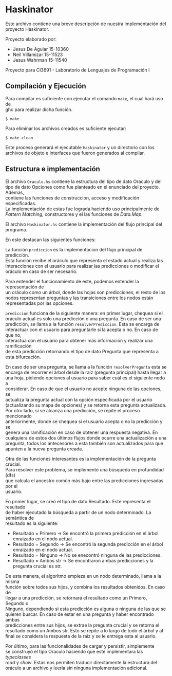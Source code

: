 # Haskinator

Este archivo contiene una breve descripción de nuestra implementación del \
proyecto Haskinator.

Proyecto elaborado por:

- Jesus De Aguiar 15-10360
- Neil Villamizar 15-11523
- Jesus Wahrman   15-11540

Proyecto para CI3691 - Laboratorio de Lenguajes de Programación I

## Compilación y Ejecución

Para compilar es suficiente con ejecutar el comando `make`, el cual hará uso de \
ghc para realizar dicha función.
 
`$ make`

Para eliminar los archivos creados es suficiente ejecutar:

`$ make clean`

Este proceso generará el ejecutable `Haskinator` y un directorio con los \
archivos de objeto e interfaces que fueron generados al compilar.

## Estructura e implementación

El archivo `Oraculo.hs` contiene la estructura del tipo de dato Oraculo y del \
tipo de dato Opciones como fue planteado en el enunciado del proyecto. Además, \
contiene las funciones de construccion, acceso y modificación especificadas. \
La implementación de estas fue lograda haciendo uso principalmente de  \
*Pattern Matching*, constructores y el las funciones de *Data.Map*. 

El archivo `Haskinator.hs` contiene la implementación del flujo principal del\
programa.

En este destacan las siguientes funciones:

La función `prediccion` es la implementacion del flujo principal de predicción.\
Esta función recibe el oráculo que representa el estado actual y realiza las \
interacciones con el usuario para realizar las predicciones o modificar el \
oráculo en caso de ser necesario.

Para entender el funcionamiento de este, podemos entender la representación de \
un oráculo como un árbol, donde las hojas son predicciones, el resto de los \
nodos representan preguntas y las transiciones entre los nodos están \
representadas por las opciones. 

`prediccion` funciona de la siguiente manera: en primer lugar, chequea si el \
oráculo actual es solo una predicción o una pregunta. En caso de ser una \
predicción, se llama a la función `resolverPrediccion`. Esta se encarga de \
interactuar con el usuario para preguntarle si la acepta o no. En caso de que no,\
interactua con el usuario para obtener más información y realizar una ramificación\
de esta predicción retornando el tipo de dato Pregunta que representa a esta bifurcación. 

En caso de ser una pregunta, se llama a la función `resolverPregunta` esta se \
encarga de recorrer el árbol desde la raíz (pregunta principal) hasta llegar a\
una hoja, pidiendo opciones al usuario para saber cuál es el siguiente nodo a \
considerar. En caso de que el usuario no acepte ninguna de las opciones, se \
actualiza la pregunta actual con la opción especificada por el usuario \
(actualizando su mapa de opciones) y se retorna esta pregunta actualizada. \
Por otro lado, si se alcanza una predicción, se repite el proceso mencionado \
anteriormente, donde se chequea si el usuario acepta o no la predicción y se \
genera una ramificación en caso de obtener una respuesta negativa. En \
cualquiera de estos dos últimos flujos donde ocurre una actualización a una \
pregunta, todos los antecesores a esta también son actualizados para que \
apunten a la nueva pregunta creada.

Otra de las funciones interesantes es la implementación de la pregunta crucial. \
Para resolver este problema, se implementó una búsqueda en profundidad (dfs)    \
que calcula el ancestro común más bajo entre las predicciones ingresadas por el \
usuario.

En primer lugar, se creó el tipo de dato Resultado. Este representa el resultado\
de haber ejecutado la búsqueda a partir de un nodo determinado. La semántica de \
 resultado es la siguiente:

- Resultado = Primero -> Se encontró la primera predicción en el árbol enraizado
en el nodo actual.
- Resultado = Segundo -> Se encontró la segunda predicción en el árbol enraizado
en el nodo actual.
- Resultado = Ninguno -> No se enecontró ninguna de las predicciones.
- Resultado = Ambos str -> Se encontraron ambas predicciones y la pregunta 
crucial es str.

De esta manera, el algoritmo empieza en un nodo determinado, llama a la misma \
función sobre todos sus hijos, y combina los resultados obtenidos. En caso de \
llegar a una predicción, se retornará el resultado como un Primero, Segundo o \
Ninguno, dependiendo si esta predicción es alguna o ninguna de las que se \
quieren buscar. En caso de estar en una pregunta y haber encontrado ambas \
predicciones entre sus hijos, se extrae la pregunta crucial y se retorna el \
resultado como un Ambos str. Esto se repite a lo largo de todo el árbol y al \
final se considera la respuesta de la raíz y se le entrega esta al usuario.

Por último, para las funcionalidades de cargar y persistir, simplemente \
se construyó el tipo Oraculo haciendo que este implementara las *typeclasses* \
*read* y *show*. Estas nos permiten traducir directamente la estructura del \
oráculo a un archivo y leerla sin ninguna implementación adicional.
